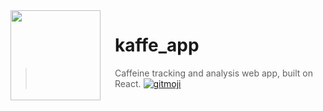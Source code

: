 <img src="https://uploads-ssl.webflow.com/5b1128fc5f2c71cb3e9f8909/5bed7cfd0001646126dbd8ec_kaffe_logo_transparent.png" align="left" width="144px" height="144px"/>
<img align="left" width="0" height="144px" hspace="10"/>

# kaffe_app

> Caffeine tracking and analysis web app, built on React.
> [![gitmoji](https://img.shields.io/badge/gitmoji-%20%F0%9F%98%9C%20%F0%9F%98%8D-FFDD67.svg?style=flat-square)](https://gitmoji.carloscuesta.me/)

